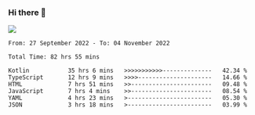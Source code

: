 ### Hi there 👋

<!--<a href="https://github.com/search?o=desc&q=author%3Abushiyi&s=committer-date&type=Commits">-->
<!--    <img align="center" height = "178" src="https://github-readme-stats.vercel.app/api?username=bushiyi&count_private=true&show_icons=true&theme=noctis_minimus&hide=contribs&include_all_commits=true" />-->
<!--</a>-->
<!--<a href="https://github.com/bushiyi?tab=repositories">-->
<!--    <img align="center" height = "178" src="https://github-readme-stats.vercel.app/api/top-langs/?username=bushiyi&count_private=true&theme=noctis_minimus" />-->
<!--</a>-->
 
<!-- [![Ashutosh's github activity graph](https://activity-graph.herokuapp.com/graph?username=bushiyi&theme=react&bg_color=1B2932&point=698B69&line=698B69)](https://github.com/ashutosh00710/github-readme-activity-graph)
 -->


![](https://raw.githubusercontent.com/bushiyi/bushiyi/master/assets/github-contribution-grid-snake.svg)

<!--START_SECTION:waka-->

```text
From: 27 September 2022 - To: 04 November 2022

Total Time: 82 hrs 55 mins

Kotlin           35 hrs 6 mins   >>>>>>>>>>>--------------   42.34 %
TypeScript       12 hrs 9 mins   >>>>---------------------   14.66 %
HTML             7 hrs 51 mins   >>-----------------------   09.48 %
JavaScript       7 hrs 4 mins    >>-----------------------   08.54 %
YAML             4 hrs 23 mins   >------------------------   05.30 %
JSON             3 hrs 18 mins   >------------------------   03.99 %
```

<!--END_SECTION:waka-->

